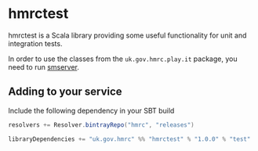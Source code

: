 hmrctest
========

hmrctest is a Scala library providing some useful functionality for unit and integration tests.

In order to use the classes from the `uk.gov.hmrc.play.it` package, you need to run [smserver](https://github.com/hmrc/service-manager).

## Adding to your service

Include the following dependency in your SBT build

```scala
resolvers += Resolver.bintrayRepo("hmrc", "releases")

libraryDependencies += "uk.gov.hmrc" %% "hmrctest" % "1.0.0" % "test"
```

